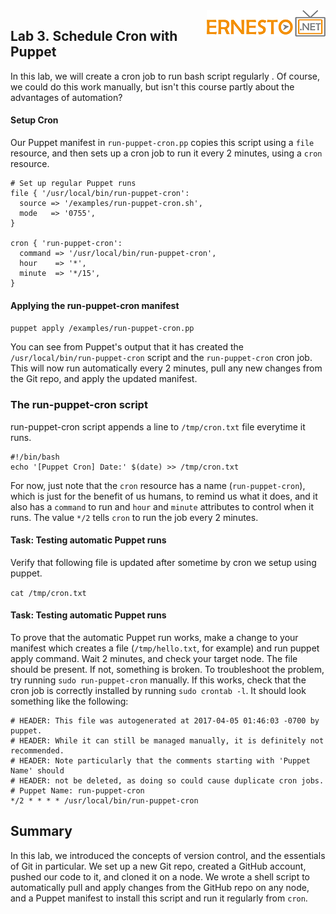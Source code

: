 
<img align="right" src="./images/logo.png">



Lab 3. Schedule Cron with Puppet 
----------------------------------



In this lab, we will create a cron job to run bash script regularly .
Of course, we could do this work manually, but isn\'t this course partly
about the advantages of automation?


#### Setup Cron

Our Puppet manifest in `run-puppet-cron.pp` copies this script using a `file` resource, and then sets up a
cron job to run it every 2 minutes, using a `cron` resource.


```
# Set up regular Puppet runs
file { '/usr/local/bin/run-puppet-cron':
  source => '/examples/run-puppet-cron.sh',
  mode   => '0755',
}

cron { 'run-puppet-cron':
  command => '/usr/local/bin/run-puppet-cron',
  hour    => '*',
  minute  => '*/15',
}
```




#### Applying the run-puppet-cron manifest


`puppet apply /examples/run-puppet-cron.pp`


You can see from Puppet\'s output that it has created the
`/usr/local/bin/run-puppet-cron` script and the
`run-puppet-cron` cron job. This will now run automatically every 2 minutes, pull any new changes from the Git repo, and apply the
updated manifest.



### The run-puppet-cron script


run-puppet-cron script appends a line to `/tmp/cron.txt` file everytime it runs.


```
#!/bin/bash
echo '[Puppet Cron] Date:' $(date) >> /tmp/cron.txt
```



For now, just note that the `cron` resource has a name
(`run-puppet-cron`), which is just for the benefit of us humans, to
remind us what it does, and it also has a `command` to run and
`hour` and `minute` attributes to control when it
runs. The value `*/2` tells `cron` to run the job
every 2 minutes.



#### Task: Testing automatic Puppet runs

Verify that following file is updated after sometime by cron we setup using puppet.

`cat /tmp/cron.txt`


#### Task: Testing automatic Puppet runs


To prove that the automatic Puppet run works, make a
change to your manifest which creates a file
(`/tmp/hello.txt`, for example)  and run puppet apply command. Wait 2 minutes, and check your target node. The file should be
present. If not, something is broken. To troubleshoot the problem, try
running `sudo run-puppet-cron` manually. If this works, check that
the cron job is correctly installed by running
`sudo crontab -l`. It should look something like the following:


``` 
# HEADER: This file was autogenerated at 2017-04-05 01:46:03 -0700 by puppet.
# HEADER: While it can still be managed manually, it is definitely not recommended.
# HEADER: Note particularly that the comments starting with 'Puppet Name' should
# HEADER: not be deleted, as doing so could cause duplicate cron jobs.
# Puppet Name: run-puppet-cron
*/2 * * * * /usr/local/bin/run-puppet-cron
```



Summary
-------------------------


In this lab, we introduced the concepts of version control, and the
essentials of Git in particular. We set up a new Git repo, created a
GitHub account, pushed our code to it, and cloned it on a node. We wrote
a shell script to automatically pull and apply changes from the GitHub
repo on any node, and a Puppet manifest to install this script and run
it regularly from `cron`.
